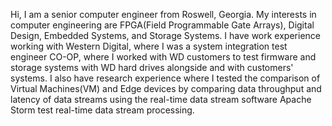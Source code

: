 Hi, I am a senior computer engineer from Roswell, Georgia. My interests in computer engineering are FPGA(Field Programmable Gate Arrays), Digital Design, Embedded Systems, and Storage Systems. I have work experience working with Western Digital, where I was a system integration test engineer CO-OP, where I worked with WD customers to test firmware and storage systems with WD hard drives alongside and with customers' systems. I also have research experience where I tested the comparison of Virtual Machines(VM) and Edge devices by comparing data throughput and latency of data streams using the real-time data stream software Apache Storm test real-time data stream processing.